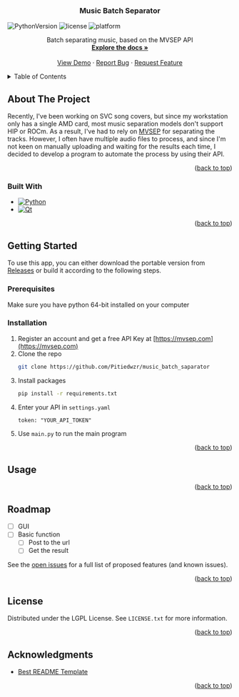 ﻿<a id="readme-top"></a>

<!-- PROJECT SHIELDS -->
<!--
*** I'm using markdown "reference style" links for readability.
*** Reference links are enclosed in brackets [ ] instead of parentheses ( ).
*** See the bottom of this document for the declaration of the reference variables
*** for contributors-url, forks-url, etc. This is an optional, concise syntax you may use.
*** https://www.markdownguide.org/basic-syntax/#reference-style-links
-->


<!-- PROJECT LOGO -->
<!--
<br />
<div align="center">
  <a href="https://github.com/Pitiedwzr/music_batch_separator">
    <img src="images/logo.png" alt="Logo" width="80" height="80">
  </a>
-->

<h3 align="center">Music Batch Separator</h3>


![PythonVersion][PythonVersion]
![license][License]
![platform][Platform]

  <p align="center">
    Batch separating music, based on the MVSEP API
    <br />
    <a href="https://github.com/Pitiedwzr/music_batch_separator"><strong>Explore the docs »</strong></a>
    <br />
    <br />
    <a href="https://github.com/Pitiedwzr/music_batch_separator">View Demo</a>
    ·
    <a href="https://github.com/Pitiedwzr/music_batch_separator/issues/new?labels=bug&template=bug-report---.md">Report Bug</a>
    ·
    <a href="https://github.com/Pitiedwzr/music_batch_separator/issues/new?labels=enhancement&template=feature-request---.md">Request Feature</a>
  </p>
</div>



<!-- TABLE OF CONTENTS -->
<details>
  <summary>Table of Contents</summary>
  <ol>
    <li>
      <a href="#about-the-project">About The Project</a>
      <ul>
        <li><a href="#built-with">Built With</a></li>
      </ul>
    </li>
    <li>
      <a href="#getting-started">Getting Started</a>
      <ul>
        <li><a href="#prerequisites">Prerequisites</a></li>
        <li><a href="#installation">Installation</a></li>
      </ul>
    </li>
    <li><a href="#usage">Usage</a></li>
    <li><a href="#roadmap">Roadmap</a></li>
    <li><a href="#license">License</a></li>
    <li><a href="#acknowledgments">Acknowledgments</a></li>
  </ol>
</details>



<!-- ABOUT THE PROJECT -->
## About The Project

<!-- [![Product Name Screen Shot][product-screenshot]](https://example.com) -->

Recently, I've been working on SVC song covers, but since my workstation only has a single AMD card, most music separation models don't support HIP or ROCm. As a result, I've had to rely on [MVSEP](https://mvsep.com) for separating the tracks. However, I often have multiple audio files to process, and since I'm not keen on manually uploading and waiting for the results each time, I decided to develop a program to automate the process by using their API.

<p align="right">(<a href="#readme-top">back to top</a>)</p>



### Built With

* [![Python][Python]][Python-url]
* [![Qt][Qt]][qt-url]

<p align="right">(<a href="#readme-top">back to top</a>)</p>



<!-- GETTING STARTED -->
## Getting Started

To use this app, you can either download the portable version from [Releases][Releases] or build it according to the following steps.

### Prerequisites

Make sure you have python 64-bit installed on your computer

### Installation

1. Register an account and get a free API Key at [https://mvsep.com](https://mvsep.com)
2. Clone the repo
   ```sh
   git clone https://github.com/Pitiedwzr/music_batch_saparator
   ```
3. Install packages
   ```sh
   pip install -r requirements.txt
   ```
4. Enter your API in `settings.yaml`
   ```
   token: "YOUR_API_TOKEN"
   ```
5. Use `main.py` to run the main program


<p align="right">(<a href="#readme-top">back to top</a>)</p>



<!-- USAGE EXAMPLES -->
## Usage



<p align="right">(<a href="#readme-top">back to top</a>)</p>



<!-- ROADMAP -->
## Roadmap

- [ ] GUI
- [ ] Basic function
    - [ ] Post to the url
    - [ ] Get the result

See the [open issues](https://github.com/Pitiedwzr/music_batch_separator/issues) for a full list of proposed features (and known issues).

<p align="right">(<a href="#readme-top">back to top</a>)</p>



<!-- LICENSE -->
## License

Distributed under the LGPL License. See `LICENSE.txt` for more information.

<p align="right">(<a href="#readme-top">back to top</a>)</p>



<!-- ACKNOWLEDGMENTS -->
## Acknowledgments

* [Best README Template](https://github.com/othneildrew/Best-README-Template)

<p align="right">(<a href="#readme-top">back to top</a>)</p>



<!-- MARKDOWN LINKS & IMAGES -->
<!-- https://www.markdownguide.org/basic-syntax/#reference-style-links -->
[License]: https://img.shields.io/github/license/Pitiedwzr/music_batch_separator
[Platform]: https://img.shields.io/badge/platform-Windows%20%7C%20macOS%20%7C%20Linux-green
[PythonVersion]: https://img.shields.io/badge/Python-3.10-3776AB?logo=python&logoColor=f5f5f5
[product-screenshot]: resource/images/screenshot.png
[Python]: https://img.shields.io/badge/Python-3776AB?style=for-the-badge&logo=python&logoColor=white
[Python-url]: https://python.org/
[Qt]: https://img.shields.io/badge/Qt-41CD52?style=for-the-badge&logo=qt&logoColor=white
[Qt-url]: https://qt.io/
[Releases]: https://github.com/Pitiedwzr/music_batch_separator/releases